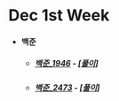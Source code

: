 # Dec 1st Week

- #### 백준

  - ##### [백준_1946](https://www.acmicpc.net/problem/16472) - [[풀이](https://github.com/catch4/Song/blob/master/2020/dec_1st_week/1946.cpp)]

  - ##### [백준_2473](https://www.acmicpc.net/problem/2002) - [[풀이](https://github.com/catch4/Song/blob/master/2020/dec_1st_week/2473.cpp)]

